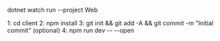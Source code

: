 dotnet watch run --project Web


  1: cd client
  2: npm install
  3: git init && git add -A && git commit -m "Initial commit" (optional)
  4: npm run dev -- --open